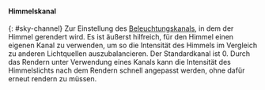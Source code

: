 
#### Himmelskanal
{: #sky-channel}
Zur Einstellung des [Beleuchtungskanals](lights-tab.html#channel), in dem der Himmel gerendert wird. Es ist äußerst hilfreich, für den Himmel einen eigenen Kanal zu verwenden, um so die Intensität des Himmels im Vergleich zu anderen Lichtquellen auszubalancieren. Der Standardkanal ist 0. Durch das Rendern unter Verwendung eines Kanals kann die Intensität des Himmelslichts nach dem Rendern schnell angepasst werden, ohne dafür erneut rendern zu müssen.
